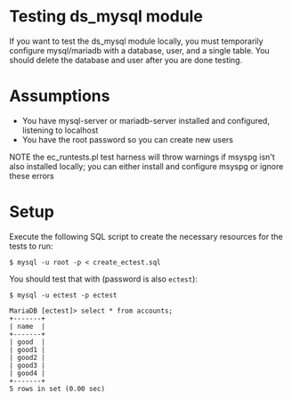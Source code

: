 # Testing ds_mysql module

If you want to test the ds_mysql module locally, you must temporarily configure
mysql/mariadb with a database, user, and a single table. You should delete the database and
user after you are done testing.

# Assumptions
  * You have mysql-server or mariadb-server installed and configured, listening to localhost
  * You have the root password so you can create new users

NOTE the ec_runtests.pl test harness will throw warnings if msyspg isn't also installed locally;
you can either install and configure msyspg or ignore these errors

# Setup
Execute the following SQL script to create the necessary resources for the tests to run:

    $ mysql -u root -p < create_ectest.sql

You should test that with (password is also `ectest`):

    $ mysql -u ectest -p ectest

    MariaDB [ectest]> select * from accounts;
    +-------+
    | name  |
    +-------+
    | good  |
    | good1 |
    | good2 |
    | good3 |
    | good4 |
    +-------+
    5 rows in set (0.00 sec)

